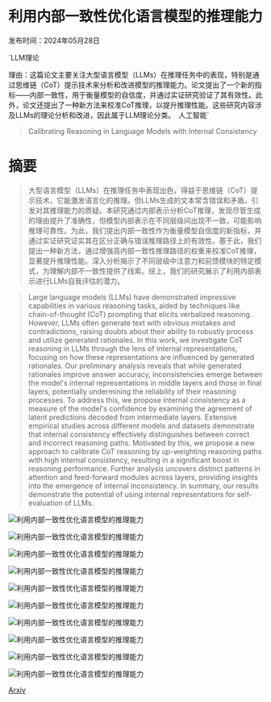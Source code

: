 # 利用内部一致性优化语言模型的推理能力

发布时间：2024年05月28日

`LLM理论

理由：这篇论文主要关注大型语言模型（LLMs）在推理任务中的表现，特别是通过思维链（CoT）提示技术来分析和改进模型的推理能力。论文提出了一个新的指标——内部一致性，用于衡量模型的自信度，并通过实证研究验证了其有效性。此外，论文还提出了一种新方法来校准CoT推理，以提升推理性能。这些研究内容涉及LLMs的理论分析和改进，因此属于LLM理论分类。` `人工智能`

> Calibrating Reasoning in Language Models with Internal Consistency

# 摘要

> 大型语言模型（LLMs）在推理任务中表现出色，得益于思维链（CoT）提示技术，它能激发语言化的推理。但LLMs生成的文本常含错误和矛盾，引发对其推理能力的质疑。本研究通过内部表示分析CoT推理，发现尽管生成的理由提升了准确性，但模型内部表示在不同层级间出现不一致，可能影响推理可靠性。为此，我们提出内部一致性作为衡量模型自信度的新指标，并通过实证研究证实其在区分正确与错误推理路径上的有效性。基于此，我们提出一种新方法，通过增强高内部一致性推理路径的权重来校准CoT推理，显著提升推理性能。深入分析揭示了不同层级中注意力和前馈模块的特定模式，为理解内部不一致性提供了线索。综上，我们的研究展示了利用内部表示进行LLMs自我评估的潜力。

> Large language models (LLMs) have demonstrated impressive capabilities in various reasoning tasks, aided by techniques like chain-of-thought (CoT) prompting that elicits verbalized reasoning. However, LLMs often generate text with obvious mistakes and contradictions, raising doubts about their ability to robustly process and utilize generated rationales. In this work, we investigate CoT reasoning in LLMs through the lens of internal representations, focusing on how these representations are influenced by generated rationales. Our preliminary analysis reveals that while generated rationales improve answer accuracy, inconsistencies emerge between the model's internal representations in middle layers and those in final layers, potentially undermining the reliability of their reasoning processes. To address this, we propose internal consistency as a measure of the model's confidence by examining the agreement of latent predictions decoded from intermediate layers. Extensive empirical studies across different models and datasets demonstrate that internal consistency effectively distinguishes between correct and incorrect reasoning paths. Motivated by this, we propose a new approach to calibrate CoT reasoning by up-weighting reasoning paths with high internal consistency, resulting in a significant boost in reasoning performance. Further analysis uncovers distinct patterns in attention and feed-forward modules across layers, providing insights into the emergence of internal inconsistency. In summary, our results demonstrate the potential of using internal representations for self-evaluation of LLMs.

![利用内部一致性优化语言模型的推理能力](../../../paper_images/2405.18711/x1.png)

![利用内部一致性优化语言模型的推理能力](../../../paper_images/2405.18711/x2.png)

![利用内部一致性优化语言模型的推理能力](../../../paper_images/2405.18711/x3.png)

![利用内部一致性优化语言模型的推理能力](../../../paper_images/2405.18711/x4.png)

![利用内部一致性优化语言模型的推理能力](../../../paper_images/2405.18711/x5.png)

![利用内部一致性优化语言模型的推理能力](../../../paper_images/2405.18711/x6.png)

![利用内部一致性优化语言模型的推理能力](../../../paper_images/2405.18711/x7.png)

![利用内部一致性优化语言模型的推理能力](../../../paper_images/2405.18711/x8.png)

![利用内部一致性优化语言模型的推理能力](../../../paper_images/2405.18711/x9.png)

![利用内部一致性优化语言模型的推理能力](../../../paper_images/2405.18711/x10.png)

[Arxiv](https://arxiv.org/abs/2405.18711)